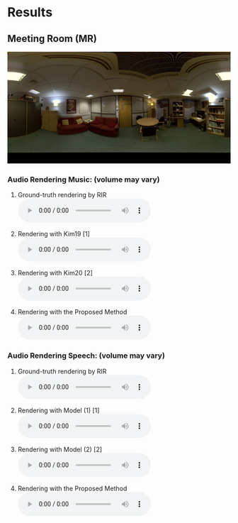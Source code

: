# Results

## Meeting Room (MR)
![Meeting Room](MeetingRoom.jpg)

### Audio Rendering Music: (volume may vary)
1. Ground-truth rendering by RIR  
   <audio controls>
     <source src="MR-Music-GT.wav" type="audio/mpeg">
     Your browser does not support the audio element.
   </audio>
   
2. Rendering with Kim19 [1]  
   <audio controls>
     <source src="MR-Music-Kim19.wav" type="audio/mpeg">
     Your browser does not support the audio element.
   </audio>
   
3. Rendering with Kim20 [2]  
   <audio controls>
     <source src="MR-Music-Kim20.wav" type="audio/mpeg">
     Your browser does not support the audio element.
   </audio>
   
4. Rendering with the Proposed Method  
   <audio controls>
     <source src="MR-Music-MDBNet.wav" type="audio/mpeg">
     Your browser does not support the audio element.
   </audio>

### Audio Rendering Speech: (volume may vary)
1. Ground-truth rendering by RIR  
   <audio controls>
     <source src="MR-Speech-GT.wav" type="audio/mpeg">
     Your browser does not support the audio element.
   </audio>
   
2. Rendering with Model (1) [1]  
   <audio controls>
     <source src="MR-Speech-Kim19.wav" type="audio/mpeg">
     Your browser does not support the audio element.
   </audio>
   
3. Rendering with Model (2) [2]  
   <audio controls>
     <source src="MR-Speech-Kim20.wav" type="audio/mpeg">
     Your browser does not support the audio element.
   </audio>
   
4. Rendering with the Proposed Method  
   <audio controls>
     <source src="MR-Speech-MDBNet.wav" type="audio/mpeg">
     Your browser does not support the audio element.
   </audio>
